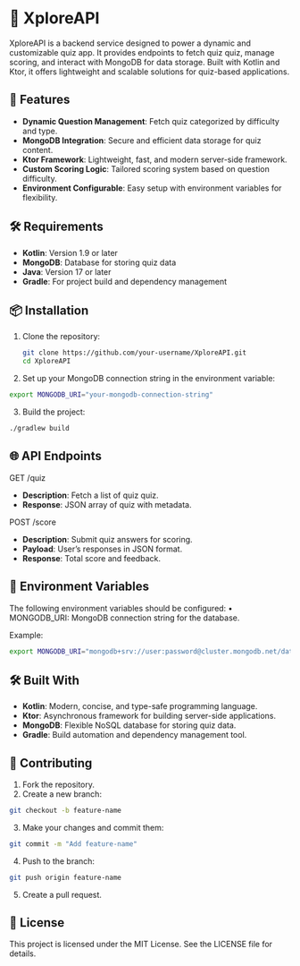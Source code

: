 # 🧠 XploreAPI

XploreAPI is a backend service designed to power a dynamic and customizable quiz app. It provides endpoints to fetch quiz quiz, manage scoring, and interact with MongoDB for data storage. Built with Kotlin and Ktor, it offers lightweight and scalable solutions for quiz-based applications.

## 🚀 Features

- **Dynamic Question Management**: Fetch quiz categorized by difficulty and type.
- **MongoDB Integration**: Secure and efficient data storage for quiz content.
- **Ktor Framework**: Lightweight, fast, and modern server-side framework.
- **Custom Scoring Logic**: Tailored scoring system based on question difficulty.
- **Environment Configurable**: Easy setup with environment variables for flexibility.

## 🛠️ Requirements

- **Kotlin**: Version 1.9 or later
- **MongoDB**: Database for storing quiz data
- **Java**: Version 17 or later
- **Gradle**: For project build and dependency management

## 📦 Installation

1. Clone the repository:
   ```bash
   git clone https://github.com/your-username/XploreAPI.git
   cd XploreAPI
   ```
2.	Set up your MongoDB connection string in the environment variable:
  ```bash
  export MONGODB_URI="your-mongodb-connection-string"
  ```
3.	Build the project:
```bash
./gradlew build
```

## 🌐 API Endpoints

GET /quiz

- **Description**: Fetch a list of quiz quiz.
- **Response**: JSON array of quiz with metadata.

POST /score

- **Description**: Submit quiz answers for scoring.
- **Payload**: User’s responses in JSON format.
- **Response**: Total score and feedback.

## 📄 Environment Variables

The following environment variables should be configured:
	•	MONGODB_URI: MongoDB connection string for the database.

Example:
```bash
export MONGODB_URI="mongodb+srv://user:password@cluster.mongodb.net/database-name"
```

## 🛠️ Built With

- **Kotlin**: Modern, concise, and type-safe programming language.
- **Ktor**: Asynchronous framework for building server-side applications.
- **MongoDB**: Flexible NoSQL database for storing quiz data.
- **Gradle**: Build automation and dependency management tool.

## 🤝 Contributing

1.	Fork the repository.
2.	Create a new branch:
```bash
git checkout -b feature-name
```
3.	Make your changes and commit them:
```bash
git commit -m "Add feature-name"
```
4.	Push to the branch:
```bash
git push origin feature-name
```
5.	Create a pull request.

## 📄 License

This project is licensed under the MIT License. See the LICENSE file for details.
    

